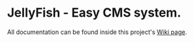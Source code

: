 # JellyFish - Easy CMS system.

All documentation can be found inside this project's [Wiki page](https://github.com/PinkWhaleNL/Jellyfish/wiki).
